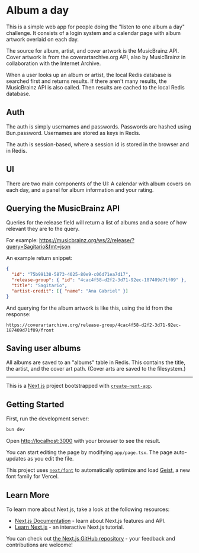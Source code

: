 # Album a day

This is a simple web app for people doing the "listen to one album a day" challenge. It consists of a login system and a calendar page with album artwork overlaid on each day.

The source for album, artist, and cover artwork is the MusicBrainz API. Cover artwork is from the coverartarchive.org API, also by MusicBrainz in collaboration with the Internet Archive.

When a user looks up an album or artist, the local Redis database is searched first and returns results. If there aren't many results, the MusicBrainz API is also called. Then results are cached to the local Redis database.

## Auth

The auth is simply usernames and passwords. Passwords are hashed using Bun.password. Usernames are stored as keys in Redis.

The auth is session-based, where a session id is stored in the browser and in Redis.

## UI

There are two main components of the UI: A calendar with album covers on each day, and a panel for album information and your rating.

## Querying the MusicBrainz API

Queries for the release field will return a list of albums and a score of how relevant they are to the query.

For example: https://musicbrainz.org/ws/2/release/?query=Sagitario&fmt=json

An example return snippet:

```json
{
  "id": "75b99138-5873-4025-80e9-c06d71ea7d17",
  "release-group": { "id": "4cac4f58-d2f2-3d71-92ec-187409d71f09" },
  "title": "Sagitario",
  "artist-credit": [{ "name": "Ana Gabriel" }]
}
```

And querying for the album artwork is like this, using the id from the response:

`https://coverartarchive.org/release-group/4cac4f58-d2f2-3d71-92ec-187409d71f09/front`

## Saving user albums

All albums are saved to an "albums" table in Redis. This contains the title, the artist, and the cover art path. (Cover arts are saved to the filesystem.)

---

This is a [Next.js](https://nextjs.org) project bootstrapped with [`create-next-app`](https://nextjs.org/docs/app/api-reference/cli/create-next-app).

## Getting Started

First, run the development server:

```bash
bun dev
```

Open [http://localhost:3000](http://localhost:3000) with your browser to see the result.

You can start editing the page by modifying `app/page.tsx`. The page auto-updates as you edit the file.

This project uses [`next/font`](https://nextjs.org/docs/app/building-your-application/optimizing/fonts) to automatically optimize and load [Geist](https://vercel.com/font), a new font family for Vercel.

## Learn More

To learn more about Next.js, take a look at the following resources:

- [Next.js Documentation](https://nextjs.org/docs) - learn about Next.js features and API.
- [Learn Next.js](https://nextjs.org/learn) - an interactive Next.js tutorial.

You can check out [the Next.js GitHub repository](https://github.com/vercel/next.js) - your feedback and contributions are welcome!
